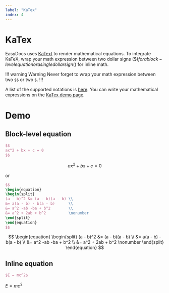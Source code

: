 ```yaml
---
label: "KaTex"
index: 4
---
```


# KaTex

EasyDocs uses [KaText](https://katex.org/) to render mathematical equations. To integrate KaTeX, wrap your math expression between two dollar signs ($$) for a block-level equation or a single dollar sign ($) for inline math.

!!! warning Warning
Never forget to wrap your math expression between two `$$` or two `$`.
!!!

A list of the supported notations is [here](https://katex.org/docs/support_table.html). You can write your mathematical expressions on the [KaTex demo page](https://katex.org/?data=%7B%22displayMode%22%3Atrue%2C%22leqno%22%3Afalse%2C%22fleqn%22%3Afalse%2C%22throwOnError%22%3Atrue%2C%22errorColor%22%3A%22%23cc0000%22%2C%22strict%22%3A%22warn%22%2C%22output%22%3A%22htmlAndMathml%22%2C%22trust%22%3Afalse%2C%22macros%22%3A%7B%22%5C%5Cf%22%3A%22%231f(%232)%22%7D%2C%22code%22%3A%22E%20%3D%20mc%5E2%22%7D).

# Demo

## Block-level equation
```tex
$$
ax^2 + bx + c = 0
$$
```
$$
ax^2 + bx + c = 0
$$

or

```tex
$$
\begin{equation}
\begin{split}
(a - b)^2 &= (a - b)(a - b) \\
&= a(a - b) - b(a - b)      \\
&= a^2 -ab -ba + b^2        \\
&= a^2 + 2ab + b^2          \nonumber
\end{split}
\end{equation}
$$
```
$$
\begin{equation}
\begin{split}
(a - b)^2 &= (a - b)(a - b) \\
&= a(a - b) - b(a - b)      \\
&= a^2 -ab -ba + b^2        \\
&= a^2 + 2ab + b^2          \nonumber
\end{split}
\end{equation}
$$

## Inline equation
```tex
$E = mc^2$
```
$E = mc^2$
